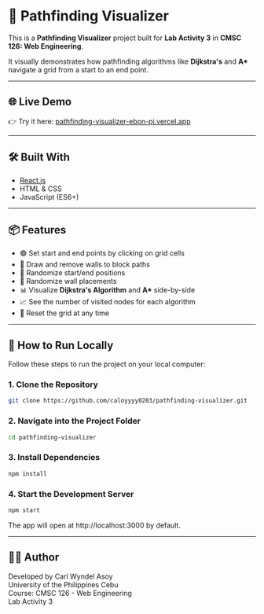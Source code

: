 # 🧭 Pathfinding Visualizer

This is a **Pathfinding Visualizer** project built for **Lab Activity 3** in **CMSC 126: Web Engineering**.

It visually demonstrates how pathfinding algorithms like **Dijkstra's** and **A\*** navigate a grid from a start to an end point.

---

## 🌐 Live Demo

👉 Try it here: [pathfinding-visualizer-ebon-pi.vercel.app](https://pathfinding-visualizer-ebon-pi.vercel.app)

---

## 🛠️ Built With

- [React.js](https://reactjs.org/)
- HTML & CSS
- JavaScript (ES6+)

---

## 📦 Features

- 🟢 Set start and end points by clicking on grid cells
- 🧱 Draw and remove walls to block paths
- 🔁 Randomize start/end positions
- 🧱 Randomize wall placements
- 📊 Visualize **Dijkstra's Algorithm** and **A\*** side-by-side
- 📈 See the number of visited nodes for each algorithm
- 🔄 Reset the grid at any time

---

## 🧪 How to Run Locally

Follow these steps to run the project on your local computer:

### 1. Clone the Repository

```bash
git clone https://github.com/caloyyyy0203/pathfinding-visualizer.git
```

### 2. Navigate into the Project Folder
```bash
cd pathfinding-visualizer
```

### 3. Install Dependencies
```bash
npm install
```

### 4. Start the Development Server
```bash
npm start
```
The app will open at http://localhost:3000 by default.

---

## 👨‍💻 Author  
Developed by Carl Wyndel Asoy  
University of the Philippines Cebu  
Course: CMSC 126 - Web Engineering  
Lab Activity 3  
